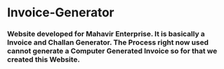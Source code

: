 # Invoice-Generator

### Website developed for Mahavir Enterprise. It is basically a Invoice and Challan Generator. The Process right now used cannot generate a Computer Generated Invoice so for that we created this Website.
